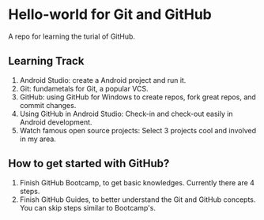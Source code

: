 # Hello-world for Git and GitHub
A repo for learning the turial of GitHub.
## Learning Track

1. Android Studio: create a Android project and run it.
2. Git: fundametals for Git, a popular VCS.
3. GitHub: using GitHub for Windows to create repos, fork great repos, and commit changes.
4. Using GitHub in Android Studio: Check-in and check-out easily in Android development.
5. Watch famous open source projects: Select 3 projects cool and involved in my area.

## How to get started with GitHub?

1. Finish GitHub Bootcamp, to get basic knowledges. Currently there are 4 steps.
2. Finish GitHub Guides, to better understand the Git and GitHub concepts. You can skip steps similar to Bootcamp's.
